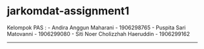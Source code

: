 # jarkomdat-assignment1

Kelompok PAS : 
    - Andira Anggun Maharani - 1906298765
    - Puspita Sari Matovanni - 1906299080
    - Siti Noer Cholizzhah Haeruddin - 1906299162

-----

